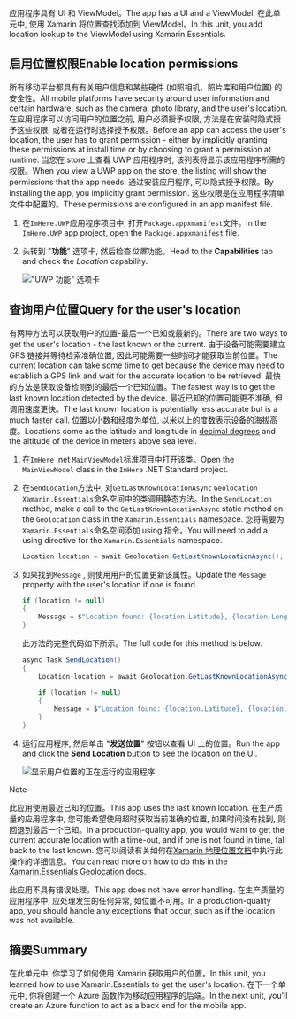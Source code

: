 <span data-ttu-id="1ee60-101">应用程序具有 UI 和 ViewModel。</span><span class="sxs-lookup"><span data-stu-id="1ee60-101">The app has a UI and a ViewModel.</span></span> <span data-ttu-id="1ee60-102">在此单元中, 使用 Xamarin 将位置查找添加到 ViewModel。</span><span class="sxs-lookup"><span data-stu-id="1ee60-102">In this unit, you add location lookup to the ViewModel using Xamarin.Essentials.</span></span>

## <a name="enable-location-permissions"></a><span data-ttu-id="1ee60-103">启用位置权限</span><span class="sxs-lookup"><span data-stu-id="1ee60-103">Enable location permissions</span></span>

<span data-ttu-id="1ee60-104">所有移动平台都具有有关用户信息和某些硬件 (如照相机、照片库和用户位置) 的安全性。</span><span class="sxs-lookup"><span data-stu-id="1ee60-104">All mobile platforms have security around user information and certain hardware, such as the camera, photo library, and the user's location.</span></span> <span data-ttu-id="1ee60-105">在应用程序可以访问用户的位置之前, 用户必须授予权限, 方法是在安装时隐式授予这些权限, 或者在运行时选择授予权限。</span><span class="sxs-lookup"><span data-stu-id="1ee60-105">Before an app can access the user's location, the user has to grant permission - either by implicitly granting these permissions at install time or by choosing to grant a permission at runtime.</span></span> <span data-ttu-id="1ee60-106">当您在 store 上查看 UWP 应用程序时, 该列表将显示该应用程序所需的权限。</span><span class="sxs-lookup"><span data-stu-id="1ee60-106">When you view a UWP app on the store, the listing will show the permissions that the app needs.</span></span> <span data-ttu-id="1ee60-107">通过安装应用程序, 可以隐式授予权限。</span><span class="sxs-lookup"><span data-stu-id="1ee60-107">By installing the app, you implicitly grant permission.</span></span> <span data-ttu-id="1ee60-108">这些权限是在应用程序清单文件中配置的。</span><span class="sxs-lookup"><span data-stu-id="1ee60-108">These permissions are configured in an app manifest file.</span></span>

1. <span data-ttu-id="1ee60-109">在`ImHere.UWP`应用程序项目中, 打开`Package.appxmanifest`文件。</span><span class="sxs-lookup"><span data-stu-id="1ee60-109">In the `ImHere.UWP` app project, open the `Package.appxmanifest` file.</span></span>

1. <span data-ttu-id="1ee60-110">头转到 "**功能**" 选项卡, 然后检查*位置*功能。</span><span class="sxs-lookup"><span data-stu-id="1ee60-110">Head to the **Capabilities** tab and check the *Location* capability.</span></span>

    !["UWP 功能" 选项卡](../media/4-uwp-location-capability.png)

## <a name="query-for-the-users-location"></a><span data-ttu-id="1ee60-112">查询用户位置</span><span class="sxs-lookup"><span data-stu-id="1ee60-112">Query for the user's location</span></span>

<span data-ttu-id="1ee60-113">有两种方法可以获取用户的位置-最后一个已知或最新的。</span><span class="sxs-lookup"><span data-stu-id="1ee60-113">There are two ways to get the user's location - the last known or the current.</span></span> <span data-ttu-id="1ee60-114">由于设备可能需要建立 GPS 链接并等待检索准确位置, 因此可能需要一些时间才能获取当前位置。</span><span class="sxs-lookup"><span data-stu-id="1ee60-114">The current location can take some time to get because the device may need to establish a GPS link and wait for the accurate location to be retrieved.</span></span> <span data-ttu-id="1ee60-115">最快的方法是获取设备检测到的最后一个已知位置。</span><span class="sxs-lookup"><span data-stu-id="1ee60-115">The fastest way is to get the last known location detected by the device.</span></span> <span data-ttu-id="1ee60-116">最近已知的位置可能更不准确, 但调用速度更快。</span><span class="sxs-lookup"><span data-stu-id="1ee60-116">The last known location is potentially less accurate but is a much faster call.</span></span> <span data-ttu-id="1ee60-117">位置以小数和经度为单位, 以米以上的[度数](https://en.wikipedia.org/wiki/Decimal_degrees?azure-portal=true)表示设备的海拔高度。</span><span class="sxs-lookup"><span data-stu-id="1ee60-117">Locations come as the latitude and longitude in [decimal degrees](https://en.wikipedia.org/wiki/Decimal_degrees?azure-portal=true) and the altitude of the device in meters above sea level.</span></span>

1. <span data-ttu-id="1ee60-118">在`ImHere` .net `MainViewModel`标准项目中打开该类。</span><span class="sxs-lookup"><span data-stu-id="1ee60-118">Open the `MainViewModel` class in the `ImHere` .NET Standard project.</span></span>

1. <span data-ttu-id="1ee60-119">在`SendLocation`方法中, 对`GetLastKnownLocationAsync` `Geolocation` `Xamarin.Essentials`命名空间中的类调用静态方法。</span><span class="sxs-lookup"><span data-stu-id="1ee60-119">In the `SendLocation` method, make a call to the `GetLastKnownLocationAsync` static method on the `Geolocation` class in the `Xamarin.Essentials` namespace.</span></span> <span data-ttu-id="1ee60-120">您将需要为`Xamarin.Essentials`命名空间添加 using 指令。</span><span class="sxs-lookup"><span data-stu-id="1ee60-120">You will need to add a using directive for the `Xamarin.Essentials` namespace.</span></span>

    ```csharp
    Location location = await Geolocation.GetLastKnownLocationAsync();
    ```

1. <span data-ttu-id="1ee60-121">如果找到`Message` , 则使用用户的位置更新该属性。</span><span class="sxs-lookup"><span data-stu-id="1ee60-121">Update the `Message` property with the user's location if one is found.</span></span>

    ```csharp
    if (location != null)
    {
        Message = $"Location found: {location.Latitude}, {location.Longitude}.";
    }
    ```

    <span data-ttu-id="1ee60-122">此方法的完整代码如下所示。</span><span class="sxs-lookup"><span data-stu-id="1ee60-122">The full code for this method is below.</span></span>
    
    ```csharp
    async Task SendLocation()
    {
        Location location = await Geolocation.GetLastKnownLocationAsync();
    
        if (location != null)
        {
            Message = $"Location found: {location.Latitude}, {location.Longitude}.";
        }
    }
    ```

1. <span data-ttu-id="1ee60-123">运行应用程序, 然后单击 "**发送位置**" 按钮以查看 UI 上的位置。</span><span class="sxs-lookup"><span data-stu-id="1ee60-123">Run the app and click the **Send Location** button to see the location on the UI.</span></span>

    ![显示用户位置的正在运行的应用程序](../media/4-running-app-showing-location.png)    

> [!NOTE]
> <span data-ttu-id="1ee60-125">此应用使用最近已知的位置。</span><span class="sxs-lookup"><span data-stu-id="1ee60-125">This app uses the last known location.</span></span> <span data-ttu-id="1ee60-126">在生产质量的应用程序中, 您可能希望使用超时获取当前准确的位置, 如果时间没有找到, 则回退到最后一个已知。</span><span class="sxs-lookup"><span data-stu-id="1ee60-126">In a production-quality app, you would want to get the current accurate location with a time-out, and if one is not found in time, fall back to the last known.</span></span> <span data-ttu-id="1ee60-127">您可以阅读有关如何在[Xamarin 地理位置文档](https://docs.microsoft.com/xamarin/essentials/geolocation?tabs=uwp#using-geolocation?azure-portal=true)中执行此操作的详细信息。</span><span class="sxs-lookup"><span data-stu-id="1ee60-127">You can read more on how to do this in the [Xamarin.Essentials Geolocation docs](https://docs.microsoft.com/xamarin/essentials/geolocation?tabs=uwp#using-geolocation?azure-portal=true).</span></span>
> 
> <span data-ttu-id="1ee60-128">此应用不具有错误处理。</span><span class="sxs-lookup"><span data-stu-id="1ee60-128">This app does not have error handling.</span></span> <span data-ttu-id="1ee60-129">在生产质量的应用程序中, 应处理发生的任何异常, 如位置不可用。</span><span class="sxs-lookup"><span data-stu-id="1ee60-129">In a production-quality app, you should handle any exceptions that occur, such as if the location was not available.</span></span>

## <a name="summary"></a><span data-ttu-id="1ee60-130">摘要</span><span class="sxs-lookup"><span data-stu-id="1ee60-130">Summary</span></span>

<span data-ttu-id="1ee60-131">在此单元中, 你学习了如何使用 Xamarin 获取用户的位置。</span><span class="sxs-lookup"><span data-stu-id="1ee60-131">In this unit, you learned how to use Xamarin.Essentials to get the user's location.</span></span> <span data-ttu-id="1ee60-132">在下一个单元中, 你将创建一个 Azure 函数作为移动应用程序的后端。</span><span class="sxs-lookup"><span data-stu-id="1ee60-132">In the next unit, you'll create an Azure function to act as a back end for the mobile app.</span></span>